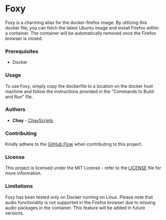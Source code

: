 # Foxy

Foxy is a charming alias for the docker-firefox image. By utilizing this docker file, you can fetch the latest Ubuntu image and install Firefox within a container. The container will be automatically removed once the Firefox browser is closed.

### Prerequisites

* Docker

### Usage

To use Foxy, simply copy the dockerfile to a location on the docker host machine and follow the instructions provided in the "Commands to Build and Run" file.

### Authors

* **Chay** - [ChayScripts](https://github.com/ChayScripts)

### Contributing

Kindly adhere to the [GitHub Flow](https://guides.github.com/introduction/flow/index.html) when contributing to this project.

### License

This project is licensed under the MIT License - refer to the [LICENSE](LICENSE) file for more information.

### Limitations

Foxy has been tested only on Docker running on Linux. Please note that audio functionality is not supported in the Firefox browser due to missing audio packages in the container. This feature will be added in future versions.
